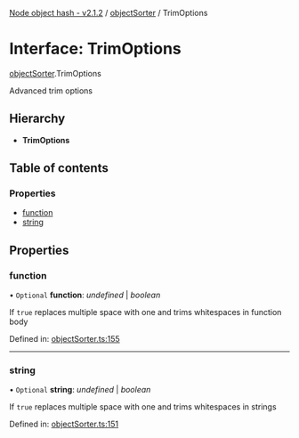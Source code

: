 [Node object hash - v2.1.2](../README.md) / [objectSorter](../modules/objectsorter.md) / TrimOptions

# Interface: TrimOptions

[objectSorter](../modules/objectsorter.md).TrimOptions

Advanced trim options

## Hierarchy

- **TrimOptions**

## Table of contents

### Properties

- [function](objectsorter.trimoptions.md#function)
- [string](objectsorter.trimoptions.md#string)

## Properties

### function

• `Optional` **function**: _undefined_ | _boolean_

If `true` replaces multiple space with one and trims whitespaces in function body

Defined in: [objectSorter.ts:155](https://github.com/SkeLLLa/node-object-hash/blob/ca2f87c/src/objectSorter.ts#L155)

---

### string

• `Optional` **string**: _undefined_ | _boolean_

If `true` replaces multiple space with one and trims whitespaces in strings

Defined in: [objectSorter.ts:151](https://github.com/SkeLLLa/node-object-hash/blob/ca2f87c/src/objectSorter.ts#L151)
